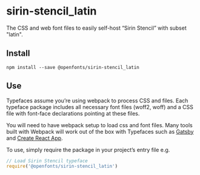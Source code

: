 
# sirin-stencil_latin

The CSS and web font files to easily self-host “Sirin Stencil” with subset "latin".

## Install

`npm install --save @openfonts/sirin-stencil_latin`

## Use

Typefaces assume you’re using webpack to process CSS and files. Each typeface
package includes all necessary font files (woff2, woff) and a CSS file with
font-face declarations pointing at these files.

You will need to have webpack setup to load css and font files. Many tools built
with Webpack will work out of the box with Typefaces such as [Gatsby](https://github.com/gatsbyjs/gatsby)
and [Create React App](https://github.com/facebookincubator/create-react-app).

To use, simply require the package in your project’s entry file e.g.

```javascript
// Load Sirin Stencil typeface
require('@openfonts/sirin-stencil_latin')
```
